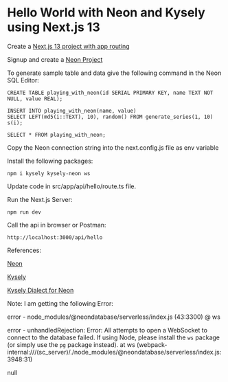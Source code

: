 # Hello World with Neon and Kysely using Next.js 13

Create a [Next.js 13 project with app routing](https://beta.nextjs.org/docs)

Signup and create a [Neon Project](https://neon.tech/)

To generate sample table and data give the following command in the Neon SQL Editor:

    CREATE TABLE playing_with_neon(id SERIAL PRIMARY KEY, name TEXT NOT NULL, value REAL);

    INSERT INTO playing_with_neon(name, value)
    SELECT LEFT(md5(i::TEXT), 10), random() FROM generate_series(1, 10) s(i);

    SELECT * FROM playing_with_neon;

Copy the Neon connection string into the next.config.js file as env variable

Install the following packages:

    npm i kysely kysely-neon ws

Update code in src/app/api/hello/route.ts file.

Run the Next.js Server:

    npm run dev

Call the api in browser or Postman:

    http://localhost:3000/api/hello

References:

[Neon](https://neon.tech/)

[Kysely](https://kysely-org.github.io/kysely/)

[Kysely Dialect for Neon](https://github.com/seveibar/kysely-neon)


Note: I am getting the following Error:

error - node_modules/@neondatabase/serverless/index.js (43:3300) @ ws

error - unhandledRejection: Error: All attempts to open a WebSocket to connect to the database failed. If using Node, please install the `ws` package (or simply use the `pg` package instead).
    at ws (webpack-internal:///(sc_server)/./node_modules/@neondatabase/serverless/index.js:3948:31)

null

